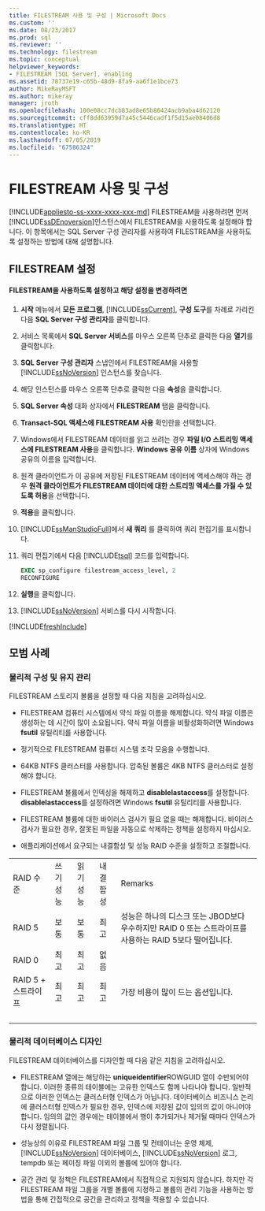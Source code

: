 ```yaml
---
title: FILESTREAM 사용 및 구성 | Microsoft Docs
ms.custom: ''
ms.date: 08/23/2017
ms.prod: sql
ms.reviewer: ''
ms.technology: filestream
ms.topic: conceptual
helpviewer_keywords:
- FILESTREAM [SQL Server], enabling
ms.assetid: 78737e19-c65b-48d9-8fa9-aa6f1e1bce73
author: MikeRayMSFT
ms.author: mikeray
manager: jroth
ms.openlocfilehash: 100e08cc7dcb83ad8e65b86424acb9aba4d62120
ms.sourcegitcommit: cff8dd63959d7a45c5446cadf1f5d15ae08406d8
ms.translationtype: HT
ms.contentlocale: ko-KR
ms.lasthandoff: 07/05/2019
ms.locfileid: "67586324"
---
```

# <a name="enable-and-configure-filestream"></a>FILESTREAM 사용 및 구성

[!INCLUDE[appliesto-ss-xxxx-xxxx-xxx-md](../../includes/appliesto-ss-xxxx-xxxx-xxx-md.md)]
  FILESTREAM을 사용하려면 먼저 [!INCLUDE[ssDEnoversion](../../includes/ssdenoversion-md.md)]인스턴스에서 FILESTREAM을 사용하도록 설정해야 합니다. 이 항목에서는 SQL Server 구성 관리자를 사용하여 FILESTREAM을 사용하도록 설정하는 방법에 대해 설명합니다.  
  
##  <a name="enabling"></a> FILESTREAM 설정  
  
#### <a name="to-enable-and-change-filestream-settings"></a>FILESTREAM을 사용하도록 설정하고 해당 설정을 변경하려면  
  
1.  **시작** 메뉴에서 **모든 프로그램**, [!INCLUDE[ssCurrent](../../includes/sscurrent-md.md)], **구성 도구**를 차례로 가리킨 다음 **SQL Server 구성 관리자**를 클릭합니다.  
  
2.  서비스 목록에서 **SQL Server 서비스**를 마우스 오른쪽 단추로 클릭한 다음 **열기**를 클릭합니다.  
  
3.  **SQL Server 구성 관리자** 스냅인에서 FILESTREAM을 사용할 [!INCLUDE[ssNoVersion](../../includes/ssnoversion-md.md)] 인스턴스를 찾습니다.  
  
4.  해당 인스턴스를 마우스 오른쪽 단추로 클릭한 다음 **속성**을 클릭합니다.  
  
5.  **SQL Server 속성** 대화 상자에서 **FILESTREAM** 탭을 클릭합니다.  
  
6.  **Transact-SQL 액세스에 FILESTREAM 사용** 확인란을 선택합니다.  
  
7.  Windows에서 FILESTREAM 데이터를 읽고 쓰려는 경우 **파일 I/O 스트리밍 액세스에 FILESTREAM 사용**을 클릭합니다. **Windows 공유 이름** 상자에 Windows 공유의 이름을 입력합니다.  
  
8.  원격 클라이언트가 이 공유에 저장된 FILESTREAM 데이터에 액세스해야 하는 경우 **원격 클라이언트가 FILESTREAM 데이터에 대한 스트리밍 액세스를 가질 수 있도록 허용**을 선택합니다.  
  
9. **적용**을 클릭합니다.  
  
10. [!INCLUDE[ssManStudioFull](../../includes/ssmanstudiofull-md.md)]에서 **새 쿼리** 를 클릭하여 쿼리 편집기를 표시합니다.  
  
11. 쿼리 편집기에서 다음 [!INCLUDE[tsql](../../includes/tsql-md.md)] 코드를 입력합니다.  
  
    ```sql  
    EXEC sp_configure filestream_access_level, 2  
    RECONFIGURE  
    ```  
  
12. **실행**을 클릭합니다.  
  
13. [!INCLUDE[ssNoVersion](../../includes/ssnoversion-md.md)] 서비스를 다시 시작합니다.  

[!INCLUDE[freshInclude](../../includes/paragraph-content/fresh-note-steps-feedback.md)]

##  <a name="best"></a> 모범 사례  
  
###  <a name="config"></a> 물리적 구성 및 유지 관리  
 FILESTREAM 스토리지 볼륨을 설정할 때 다음 지침을 고려하십시오.  
  
-   FILESTREAM 컴퓨터 시스템에서 약식 파일 이름을 해제합니다. 약식 파일 이름은 생성하는 데 시간이 많이 소요됩니다. 약식 파일 이름을 비활성화하려면 Windows **fsutil** 유틸리티를 사용합니다.  
  
-   정기적으로 FILESTREAM 컴퓨터 시스템 조각 모음을 수행합니다.  
  
-   64KB NTFS 클러스터를 사용합니다. 압축된 볼륨은 4KB NTFS 클러스터로 설정해야 합니다.  
  
-   FILESTREAM 볼륨에서 인덱싱을 해제하고 **disablelastaccess**를 설정합니다. **disablelastaccess**를 설정하려면 Windows **fsutil** 유틸리티를 사용합니다.  
  
-   FILESTREAM 볼륨에 대한 바이러스 검사가 필요 없을 때는 해제합니다. 바이러스 검사가 필요한 경우, 잘못된 파일을 자동으로 삭제하는 정책을 설정하지 마십시오.  
  
-   애플리케이션에서 요구되는 내결함성 및 성능 RAID 수준을 설정하고 조절합니다.  
  
||||||  
|-|-|-|-|-|  
|RAID 수준|쓰기 성능|읽기 성능|내결함성|Remarks|  
|RAID 5|보통|보통|최고|성능은 하나의 디스크 또는 JBOD보다 우수하지만 RAID 0 또는 스트라이프를 사용하는 RAID 5보다 떨어집니다.|  
|RAID 0|최고|최고|없음||  
|RAID 5 + 스트라이프|최고|최고|최고|가장 비용이 많이 드는 옵션입니다.|  
| &nbsp; | &nbsp; | &nbsp; | &nbsp; | &nbsp; |
  
  
###  <a name="database"></a> 물리적 데이터베이스 디자인  
 FILESTREAM 데이터베이스를 디자인할 때 다음 같은 지침을 고려하십시오.  
  
-   FILESTREAM 열에는 해당하는 **uniqueidentifier**ROWGUID 열이 수반되어야 합니다. 이러한 종류의 테이블에는 고유한 인덱스도 함께 나타나야 합니다. 일반적으로 이러한 인덱스는 클러스터형 인덱스가 아닙니다. 데이터베이스 비즈니스 논리에 클러스터형 인덱스가 필요한 경우, 인덱스에 저장된 값이 임의의 값이 아니어야 합니다. 임의의 값인 경우에는 테이블에서 행이 추가되거나 제거될 때마다 인덱스가 다시 정렬됩니다.  
  
-   성능상의 이유로 FILESTREAM 파일 그룹 및 컨테이너는 운영 체제, [!INCLUDE[ssNoVersion](../../includes/ssnoversion-md.md)] 데이터베이스, [!INCLUDE[ssNoVersion](../../includes/ssnoversion-md.md)] 로그, tempdb 또는 페이징 파일 이외의 볼륨에 있어야 합니다.  
  
-   공간 관리 및 정책은 FILESTREAM에서 직접적으로 지원되지 않습니다. 하지만 각 FILESTREAM 파일 그룹을 개별 볼륨에 지정하고 볼륨의 관리 기능을 사용하는 방법을 통해 간접적으로 공간을 관리하고 정책을 적용할 수 있습니다.  
  
  
